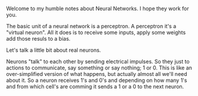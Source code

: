 Welcome to my humble notes about Neural Networks. I hope they work for you.

The basic unit of a neural network is a perceptron. A perceptron it's a "virtual neuron". All it does is to receive some inputs, apply some weights add those resuls to a bias.

Let's talk a little bit about real neurons.

Neurons "talk" to each other by sending electrical impulses. So they just to actions to communicate, say something or say nothing; 1 or 0. This is like an over-simplified version of what happens, but actually almost all we'll need about it. So a neuron receives 1's and 0's and depending on how many 1's and from which cell's are comming it sends a 1 or a 0 to the next neuron.
